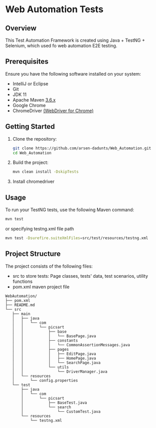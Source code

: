 # Web Automation Tests

## Overview

This Test Automation Framework is created using Java + TestNG + Selenium, which used fo web automation E2E testing.

## Prerequisites

Ensure you have the following software installed on your system:

* IntelliJ or Eclipse
* Git
* JDK 11
* Apache Maven [3.6.x](https://maven.apache.org/download.cgi)
* Google Chrome
* ChromeDriver [(WebDriver for Chrome)](https://googlechromelabs.github.io/chrome-for-testing/)

## Getting Started

1. Clone the repository:
    ```bash
    git clone https://github.com/arsen-dadunts/Web_Automation.git
    cd Web_Automation
    ```
2. Build the project:
    ```bash
   mvn clean install -DskipTests
    ```
3. Install chromedriver

## Usage
To run your TestNG tests, use the following Maven command:
```bash
mvn test
```
or specifying testng.xml file path
```bash
mvn test -Dsurefire.suiteXmlFiles=src/test/resources/testng.xml
```


## Project Structure

The project consists of the following files:
- src to store tests: Page classes, tests' data, test scenarios, utility functions
- pom.xml maven project file

```
WebAutomation/
├── pom.xml
├── README.md
└── src
   ├── main
   │   ├── java
   │   │   └── com
   │   │       └── picsart
   │   │           ├── base
   │   │           │   └── BasePage.java
   │   │           ├── constants
   │   │           │   └── CommonAssertionMessages.java
   │   │           ├── pages
   │   │           │   ├── EditPage.java
   │   │           │   ├── HomePage.java
   │   │           │   └── SearchPage.java
   │   │           └── utils
   │   │               └── DriverManager.java
   │   └── resources
   │       └── config.properties
   └── test
       ├── java
       │   └── com
       │       └── picsart
       │           ├── BaseTest.java
       │           └── search
       │               └── CustomTest.java
       └── resources
           └── testng.xml
```
